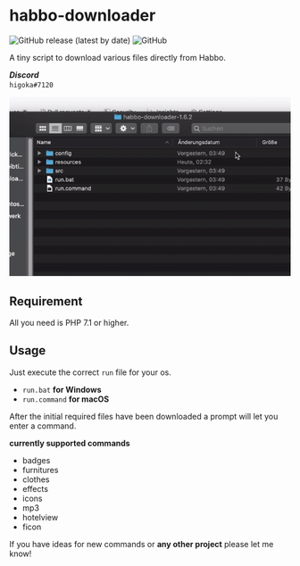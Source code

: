 # habbo-downloader
![GitHub release (latest by date)](https://img.shields.io/github/v/release/higoka/habbo-downloader?style=for-the-badge)
![GitHub](https://img.shields.io/github/license/higoka/habbo-downloader?style=for-the-badge)

A tiny script to download various files directly from Habbo.

***Discord***  
`higoka#7120`

![](preview.gif)

## Requirement
All you need is PHP 7.1 or higher.

## Usage
Just execute the correct `run` file for your os.
- `run.bat` **for Windows**  
- `run.command` **for macOS**

After the initial required files have been downloaded a prompt will let you enter a command.

**currently supported commands**
- badges
- furnitures
- clothes
- effects
- icons
- mp3
- hotelview
- ficon

If you have ideas for new commands or **any other project** please let me know!
